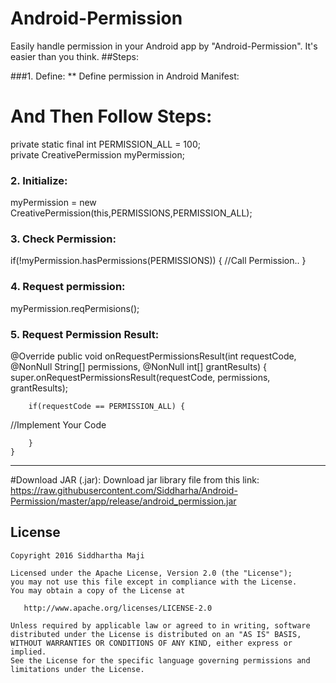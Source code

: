 # Android-Permission 
Easily handle permission in your Android app by "Android-Permission". It's easier than you think.
##Steps:

###1. Define:
** Define permission in Android Manifest:
<uses-permission android:name="android.permission.WRITE_EXTERNAL_STORAGE"/>

 # And Then Follow Steps:
 
private static final int PERMISSION_ALL = 100;</br>
private CreativePermission myPermission;
            
### 2. Initialize:
myPermission = new CreativePermission(this,PERMISSIONS,PERMISSION_ALL);

### 3. Check Permission:
 if(!myPermission.hasPermissions(PERMISSIONS))
        {
            //Call Permission..
        }
        
### 4. Request permission:
myPermission.reqPermisions();

### 5. Request Permission Result:
 @Override
    public void onRequestPermissionsResult(int requestCode, @NonNull String[] permissions, @NonNull int[] grantResults) {
        super.onRequestPermissionsResult(requestCode, permissions, grantResults); </br>
        
        if(requestCode == PERMISSION_ALL) {
 //Implement Your Code
          
        }
    }
____________________________________________________________________________________________________________

#Download JAR (.jar):
Download jar library file from this link: 
https://raw.githubusercontent.com/Siddharha/Android-Permission/master/app/release/android_permission.jar

## License

    Copyright 2016 Siddhartha Maji

    Licensed under the Apache License, Version 2.0 (the "License");
    you may not use this file except in compliance with the License.
    You may obtain a copy of the License at

       http://www.apache.org/licenses/LICENSE-2.0

    Unless required by applicable law or agreed to in writing, software
    distributed under the License is distributed on an "AS IS" BASIS,
    WITHOUT WARRANTIES OR CONDITIONS OF ANY KIND, either express or implied.
    See the License for the specific language governing permissions and
    limitations under the License.
